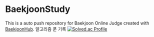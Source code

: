 # BaekjoonStudy
This is a auto push repository for Baekjoon Online Judge created with [BaekjoonHub](https://github.com/BaekjoonHub/BaekjoonHub).
알고리즘 푼 기록
[![Solved.ac Profile](http://mazassumnida.wtf/api/v2/generate_badge?boj=jangsuyeong923)](https://solved.ac/jangsuyeong923/)

